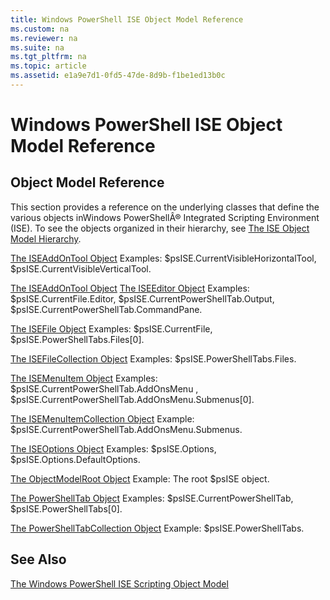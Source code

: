 ```yaml
---
title: Windows PowerShell ISE Object Model Reference
ms.custom: na
ms.reviewer: na
ms.suite: na
ms.tgt_pltfrm: na
ms.topic: article
ms.assetid: e1a9e7d1-0fd5-47de-8d9b-f1be1ed13b0c
---
```

# Windows PowerShell ISE Object Model Reference
  
## Object Model Reference
 This section provides a reference on the underlying classes that define the various objects inWindows PowerShellÂ® Integrated Scripting Environment (ISE). To see the objects organized in their hierarchy, see [The ISE Object Model Hierarchy](../Topic/The-ISE-Object-Model-Hierarchy.md).

 [The ISEAddOnTool Object](../Topic/The-ISEAddOnTool-Object.md)
 Examples: $psISE.CurrentVisibleHorizontalTool, $psISE.CurrentVisibleVerticalTool.

 [The ISEAddOnTool Object](../Topic/The-ISEAddOnTool-Object.md)
  [The ISEEditor Object](../Topic/The-ISEEditor-Object.md)
 Examples: $psISE.CurrentFile.Editor, $psISE.CurrentPowerShellTab.Output, $psISE.CurrentPowerShellTab.CommandPane.

 [The ISEFile Object](../Topic/The-ISEFile-Object.md)
 Examples: $psISE.CurrentFile, $psISE.PowerShellTabs.Files\[0\].

 [The ISEFileCollection Object](../Topic/The-ISEFileCollection-Object.md)
 Examples: $psISE.PowerShellTabs.Files.

 [The ISEMenuItem Object](../Topic/The-ISEMenuItem-Object.md)
 Examples: $psISE.CurrentPowerShellTab.AddOnsMenu , $psISE.CurrentPowerShellTab.AddOnsMenu.Submenus\[0\].

 [The ISEMenuItemCollection Object](../Topic/The-ISEMenuItemCollection-Object.md)
 Example: $psISE.CurrentPowerShellTab.AddOnsMenu.Submenus.

 [The ISEOptions Object](../Topic/The-ISEOptions-Object.md)
 Examples: $psISE.Options, $psISE.Options.DefaultOptions.

 [The ObjectModelRoot Object](../Topic/The-ObjectModelRoot-Object.md)
 Example: The root $psISE object.

 [The PowerShellTab Object](../Topic/The-PowerShellTab-Object.md)
 Examples: $psISE.CurrentPowerShellTab, $psISE.PowerShellTabs\[0\].

 [The PowerShellTabCollection Object](../Topic/The-PowerShellTabCollection-Object.md)
 Example: $psISE.PowerShellTabs.

## See Also
 [The Windows PowerShell ISE Scripting Object Model](../Topic/The-Windows-PowerShell-ISE-Scripting-Object-Model.md)

  
